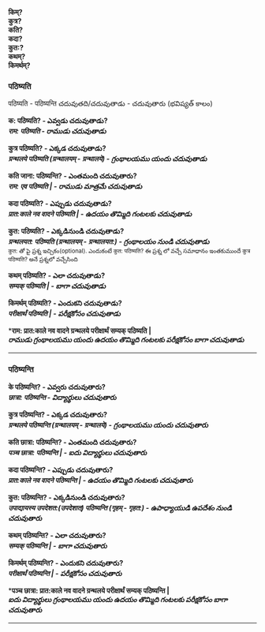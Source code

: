 **किम्?  
कुत्र?  
कति?  
कदा?  
कुत:?  
कथम्?  
किमर्थम्?** 


### पठिष्यति 

पठिष्यति - पठिष्यन्ति  చదువుతది/చదువుతాడు  - చదువుతారు (భవిష్యత్  కాలం)  

**क: पठिष्यति? -  ఎవ్వడు చదువుతాడు?    
*राम: पठिष्यति  - రాముడు చదువుతాడు*** 

**कुत्र पठिष्यति? - ఎక్కడ చదువుతాడు?       
*ग्रन्थलये पठिष्यति (ग्रन्थालयम् - ग्रन्थालये) - గ్రంథాలయము యందు చదువుతాడు***   

**कति जाना: पठिष्यन्ति? - ఎంతమంది చదువుతారు?      
*राम: एव पठिष्यति | - రాముడు మాత్రమే చదువుతాడు***   

**कदा पठिष्यति? - ఎప్పుడు చదువుతాడు?     
*प्रात:काले नव वादने पठिष्यति | - ఉదయం తొమ్మిది గంటలకు చదువుతాడు***   

**कुत: पठिष्यति? - ఎక్కడినుండి చదువుతాడు?     
*ग्रन्थलयत: पठिष्यति (ग्रन्थालयम् - ग्रन्थालयत:) - గ్రంథాలయం నుండి చదువుతాడు***    
<sub>कुत: తో పై ప్రశ్న ఇచ్చికం(optional). ఎందుకంటే कुत: पठिष्यति? ఈ ప్రశ్న లో వచ్చే సమాధానం ఇంతకుముందే कुत्र पठिष्यति? అనే ప్రశ్నలో వచ్చేసింది</sub>

**कथम् पठिष्यति? - ఎలా చదువుతాడు?     
*सम्यक् पठिष्यति | - బాగా చదువుతాడు***  

**किमर्थम् पठिष्यति? - ఎందుకని చదువుతాడు?    
*परीक्षार्थं पठिष्यति | - పరీక్షకోసం చదువుతాడు***    

***राम: प्रात:काले नव वादने ग्रन्थलये परीक्षार्थं सम्यक् पठिष्यति |  
*రాముడు గ్రంథాలయము యందు ఉదయం తొమ్మిది గంటలకు పరీక్షకోసం బాగా చదువుతాడు***  

******************

### पठिष्यन्ति  

**के पठिष्यन्ति? -  ఎవ్వరు చదువుతారు?    
*छात्रा: पठिष्यन्ति  - విద్యార్థులు చదువుతారు*** 

**कुत्र पठिष्यन्ति? - ఎక్కడ చదువుతారు?       
*ग्रन्थलये पठिष्यन्ति (ग्रन्थालयम् - ग्रन्थालये) - గ్రంథాలయము యందు చదువుతారు***   

**कति छात्रा: पठिष्यन्ति? - ఎంతమంది చదువుతారు?      
*पञ्च छात्रा: पठिष्यन्ति | - ఐదు విద్యార్థులు చదువుతారు***   

**कदा पठिष्यन्ति? - ఎప్పుడు చదువుతారు?     
*प्रात:काले नव वादने पठिष्यन्ति | - ఉదయం తొమ్మిది గంటలకు చదువుతారు***   

**कुत: पठिष्यन्ति? - ఎక్కడినుండి చదువుతారు?     
*उपाद्यायस्य उपदेशत:(उपदेशात्) पठिष्यन्ति (गृहम् - गृहत:) - ఉపాధ్యాయుడి ఉపదేశం నుండి చదువుతారు***    

**कथम् पठिष्यन्ति? - ఎలా చదువుతారు?     
*सम्यक् पठिष्यन्ति | - బాగా చదువుతారు***  

**किमर्थम् पठिष्यन्ति? - ఎందుకని చదువుతారు?    
*परीक्षार्थं पठिष्यन्ति | - పరీక్షకోసం చదువుతారు***    

***पञ्च छात्रा: प्रात:काले नव वादने ग्रन्थलये परीक्षार्थं सम्यक् पठिष्यन्ति |  
*ఐదు విద్యార్థులు గ్రంథాలయము యందు ఉదయం తొమ్మిది గంటలకు పరీక్షకోసం బాగా చదువుతారు***  

******************